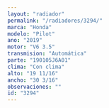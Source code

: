 ```yaml
---
layout: "radiador"
permalink: "/radiadores/3294/"
marca: "Honda"
modelo: "Pilot"
ano: "2019"
motor: "V6 3.5"
transmision: "Automática"
parte: "190105J6A01"
clima: "Con clima"
alto: "19 11/16"
ancho: "30 3/16"
observaciones: ""
id: "3294"
---
```


